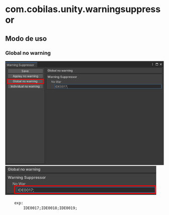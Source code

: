 ﻿# com.cobilas.unity.warningsuppressor
## Modo de uso
### Global no warning
![Global no warning é usado para gerar supresão de avisos para todas as montagem.](https://github.com/BelicusBr/com.cobilas.unity.warningsuppressor/blob/d2b57be92a2dd9332202a302c6032e22d1e3caae/Documentation~/Image/UseGlobalNoWar.png)<br/>
![Insira CheckID no campo abaixo de No War e termine com ';'.](https://github.com/BelicusBr/com.cobilas.unity.warningsuppressor/blob/d2b57be92a2dd9332202a302c6032e22d1e3caae/Documentation~/Image/UseGlobalNoWar2.png)<br/>
```
	exp:
		IDE0017;IDE0018;IDE0019;
```
